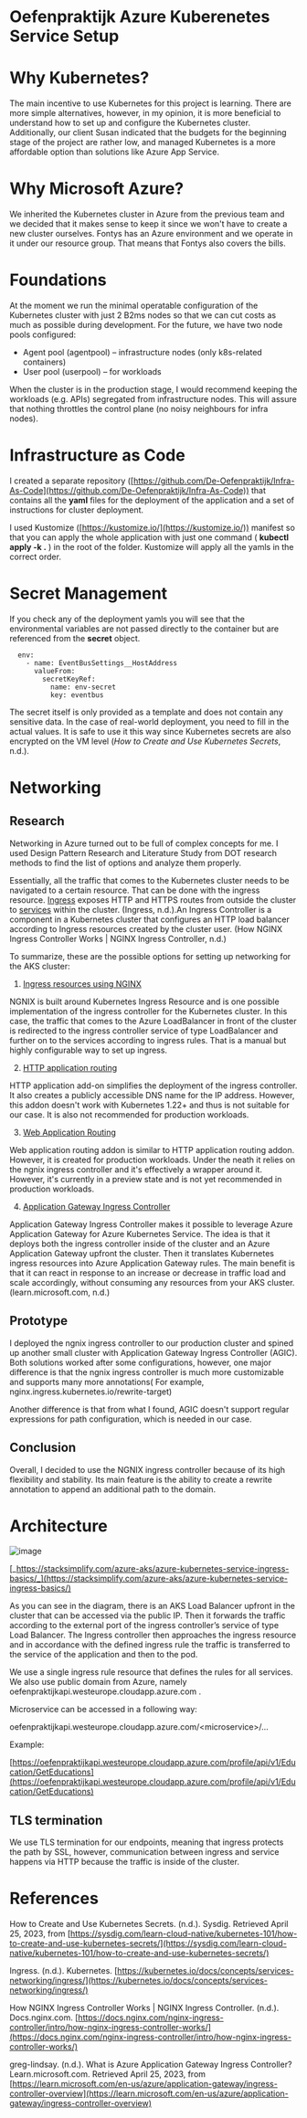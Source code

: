 # Oefenpraktijk Azure Kuberenetes Service Setup

# Why Kubernetes?

The main incentive to use Kubernetes for this project is learning. There are more simple alternatives, however, in my opinion, it is more beneficial to understand how to set up and configure the Kubernetes cluster. Additionally, our client Susan indicated that the budgets for the beginning stage of the project are rather low, and managed Kubernetes is a more affordable option than solutions like Azure App Service.

# Why Microsoft Azure?

We inherited the Kubernetes cluster in Azure from the previous team and we decided that it makes sense to keep it since we won't have to create a new cluster ourselves. Fontys has an Azure environment and we operate in it under our resource group. That means that Fontys also covers the bills.

# Foundations

At the moment we run the minimal operatable configuration of the Kubernetes cluster with just 2 B2ms nodes so that we can cut costs as much as possible during development. For the future, we have two node pools configured:

- Agent pool (agentpool) – infrastructure nodes (only k8s-related containers)
- User pool (userpool) – for workloads

When the cluster is in the production stage, I would recommend keeping the workloads (e.g. APIs) segregated from infrastructure nodes. This will assure that nothing throttles the control plane (no noisy neighbours for infra nodes).

# Infrastructure as Code

I created a separate repository ([https://github.com/De-Oefenpraktijk/Infra-As-Code](https://github.com/De-Oefenpraktijk/Infra-As-Code)) that contains all the **yaml** files for the deployment of the application and a set of instructions for cluster deployment.

I used Kustomize ([https://kustomize.io/](https://kustomize.io/)) manifest so that you can apply the whole application with just one command ( **kubectl apply -k .** ) in the root of the folder. Kustomize will apply all the yamls in the correct order.

# Secret Management

If you check any of the deployment yamls you will see that the environmental variables are not passed directly to the container but are referenced from the **secret** object.

      env:
        - name: EventBusSettings__HostAddress
          valueFrom:
            secretKeyRef:
              name: env-secret
              key: eventbus

The secret itself is only provided as a template and does not contain any sensitive data. In the case of real-world deployment, you need to fill in the actual values. It is safe to use it this way since Kubernetes secrets are also encrypted on the VM level  (_How to Create and Use Kubernetes Secrets_, n.d.).

# Networking

## Research

Networking in Azure turned out to be full of complex concepts for me. I used Design Pattern Research and Literature Study from DOT research methods to find the list of options and analyze them properly.

Essentially, all the traffic that comes to the Kubernetes cluster needs to be navigated to a certain resource. That can be done with the ingress resource. [Ingress](https://kubernetes.io/docs/reference/generated/kubernetes-api/v1.27/#ingress-v1-networking-k8s-io) exposes HTTP and HTTPS routes from outside the cluster to [services](https://kubernetes.io/docs/concepts/services-networking/service/) within the cluster. (Ingress, n.d.).An Ingress Controller is a component in a Kubernetes cluster that configures an HTTP load balancer according to Ingress resources created by the cluster user. (How NGINX Ingress Controller Works | NGINX Ingress Controller, n.d.)

To summarize, these are the possible options for setting up networking for the AKS cluster:

1. [Ingress resources using NGINX](https://learn.microsoft.com/en-us/azure/aks/ingress-basic)

NGNIX is built around Kubernetes Ingress Resource and is one possible implementation of the ingress controller for the Kubernetes cluster. In this case, the traffic that comes to the Azure LoadBalancer in front of the cluster is redirected to the ingress controller service of type LoadBalancer and further on to the services according to ingress rules. That is a manual but highly configurable way to set up ingress.

2. [HTTP application routing](https://learn.microsoft.com/en-us/azure/aks/http-application-routing)

HTTP application add-on simplifies the deployment of the ingress controller. It also creates a publicly accessible DNS name for the IP address. However, this addon doesn't work with Kubernetes 1.22+ and thus is not suitable for our case. It is also not recommended for production workloads.

3. [Web Application Routing](https://learn.microsoft.com/en-us/azure/aks/web-app-routing)

Web application routing addon is similar to HTTP application routing addon. However, it is created for production workloads. Under the neath it relies on the ngnix ingress controller and it's effectively a wrapper around it. However, it's currently in a preview state and is not yet recommended in production workloads.

4. [Application Gateway Ingress Controller](https://learn.microsoft.com/en-us/azure/application-gateway/ingress-controller-overview)

Application Gateway Ingress Controller makes it possible to leverage Azure Application Gateway for Azure Kubernetes Service. The idea is that it deploys both the ingress controller inside of the cluster and an Azure Application Gateway upfront the cluster. Then it translates Kubernetes ingress resources into Azure Application Gateway rules. The main benefit is that it can react in response to an increase or decrease in traffic load and scale accordingly, without consuming any resources from your AKS cluster.(learn.microsoft.com, n.d.)

## Prototype

I deployed the ngnix ingress controller to our production cluster and spined up another small cluster with Application Gateway Ingress Controller (AGIC). Both solutions worked after some configurations, however, one major difference is that the ngnix ingress controller is much more customizable and supports many more annotations( For example, nginx.ingress.kubernetes.io/rewrite-target)

Another difference is that from what I found, AGIC doesn't support regular expressions for path configuration, which is needed in our case.

## Conclusion

Overall, I decided to use the NGNIX ingress controller because of its high flexibility and stability. Its main feature is the ability to create a rewrite annotation to append an additional path to the domain.

# Architecture

![image](https://www.stacksimplify.com/course-images/azure-aks-ingress-basic.png)

[_https://stacksimplify.com/azure-aks/azure-kubernetes-service-ingress-basics/_](https://stacksimplify.com/azure-aks/azure-kubernetes-service-ingress-basics/)

As you can see in the diagram, there is an AKS Load Balancer upfront in the cluster that can be accessed via the public IP. Then it forwards the traffic according to the external port of the ingress controller’s service of type Load Balancer. The Ingress controller then approaches the ingress resource and in accordance with the defined ingress rule the traffic is transferred to the service of the application and then to the pod. 

We use a single ingress rule resource that defines the rules for all services. We also use public domain from Azure, namely oefenpraktijkapi.westeurope.cloudapp.azure.com . 


Microservice can be accessed in a following way:

oefenpraktijkapi.westeurope.cloudapp.azure.com/\<microservice\>/…

Example:

[https://oefenpraktijkapi.westeurope.cloudapp.azure.com/profile/api/v1/Education/GetEducations](https://oefenpraktijkapi.westeurope.cloudapp.azure.com/profile/api/v1/Education/GetEducations)

## TLS termination

We use TLS termination for our endpoints, meaning that ingress protects the path by SSL, however, communication between ingress and service happens via HTTP because the traffic is inside of the cluster. 

# References

How to Create and Use Kubernetes Secrets. (n.d.). Sysdig. Retrieved April 25, 2023, from [https://sysdig.com/learn-cloud-native/kubernetes-101/how-to-create-and-use-kubernetes-secrets/](https://sysdig.com/learn-cloud-native/kubernetes-101/how-to-create-and-use-kubernetes-secrets/)

Ingress. (n.d.). Kubernetes. [https://kubernetes.io/docs/concepts/services-networking/ingress/](https://kubernetes.io/docs/concepts/services-networking/ingress/)

How NGINX Ingress Controller Works | NGINX Ingress Controller. (n.d.). Docs.nginx.com. [https://docs.nginx.com/nginx-ingress-controller/intro/how-nginx-ingress-controller-works/](https://docs.nginx.com/nginx-ingress-controller/intro/how-nginx-ingress-controller-works/)

greg-lindsay. (n.d.). What is Azure Application Gateway Ingress Controller? Learn.microsoft.com. Retrieved April 25, 2023, from [https://learn.microsoft.com/en-us/azure/application-gateway/ingress-controller-overview](https://learn.microsoft.com/en-us/azure/application-gateway/ingress-controller-overview)
